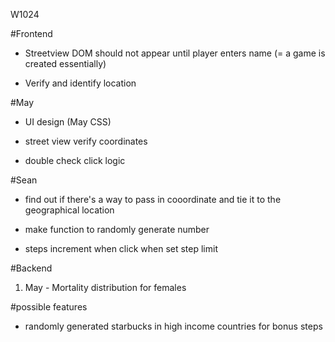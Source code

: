 W1024

#Frontend
- Streetview DOM should not appear until player enters name (= a game is created essentially)
<!-- - Set click numbers -->
+ Verify and identify location

#May
- UI design (May CSS)
+ street view verify coordinates
- double check click logic

#Sean
<!-- - Sean will create random generator for age, gender (before POST fetch for player) -->
<!-- - Sean will make sure POST to make new player works -->
<!-- - When game over, send PATCH request to update player's alive attribute to false and update player's step count to number of clicks on streetview -->
- find out if there's a way to pass in cooordinate and tie it to the geographical location
- make function to randomly generate number



- steps
  increment when click
  when
  set step limit

#Backend
1. May - Mortality distribution for females


#possible features
- randomly generated starbucks in high income countries for bonus steps
